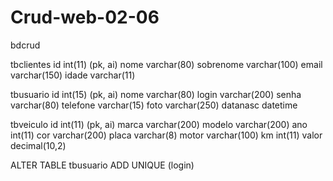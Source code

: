 # Crud-web-02-06
bdcrud

tbclientes
id int(11) (pk, ai)
nome	varchar(80)
sobrenome	varchar(100)
email	varchar(150)
idade	varchar(11)

tbusuario
id int(15) (pk, ai)
nome	varchar(80)
login	varchar(200)
senha	varchar(80)
telefone varchar(15)
foto varchar(250)
datanasc datetime

tbveiculo
id int(11) (pk, ai)
marca varchar(200)
modelo varchar(200)
ano int(11)
cor varchar(200)
placa varchar(8)
motor varchar(100)
km int(11)
valor decimal(10,2)

ALTER TABLE tbusuario
ADD UNIQUE (login)
